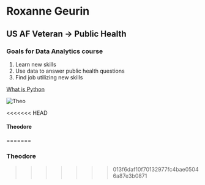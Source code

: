 # Roxanne Geurin

## US AF Veteran &rarr; Public Health

### Goals for Data Analytics course

1. Learn new skills
2. Use data to answer public health questions
3. Find job utilizing new skills

[What is Python](https://www.codecademy.com/article/what-is-python)

![Theo](IMG_7686.jpeg)

<<<<<<< HEAD
#### Theodore
=======
### Theodore
>>>>>>> 013f6daf10f70132977fc4bae05046a87e3b0871

